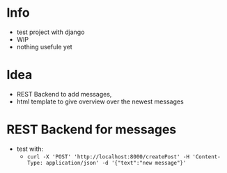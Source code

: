 # Info
- test project with django
- WIP
- nothing usefule yet
# Idea
- REST Backend to add messages,
- html template to give overview over the newest messages

# REST Backend for messages
- test with:
  - `curl -X 'POST' 'http://localhost:8000/createPost' -H 'Content-Type: application/json' -d '{"text":"new message"}'`
